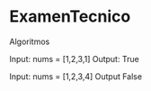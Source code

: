 # ExamenTecnico
 Algoritmos

Input: nums = [1,2,3,1]
Output: True

Input: nums = [1,2,3,4]
Output False


